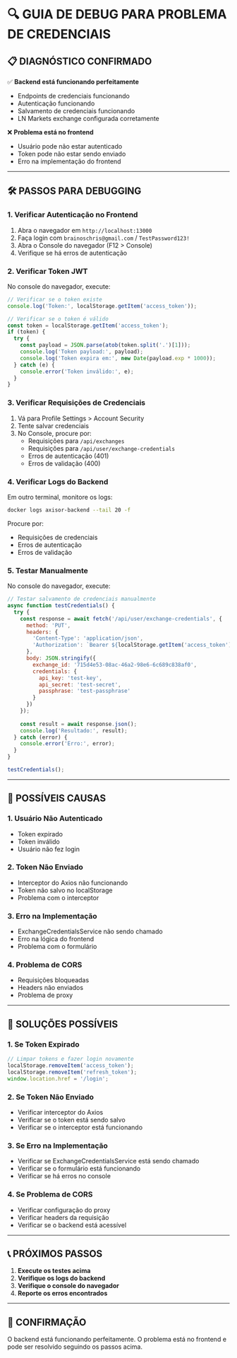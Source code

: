 # 🔍 **GUIA DE DEBUG PARA PROBLEMA DE CREDENCIAIS**

## 📋 **DIAGNÓSTICO CONFIRMADO**

✅ **Backend está funcionando perfeitamente**
- Endpoints de credenciais funcionando
- Autenticação funcionando
- Salvamento de credenciais funcionando
- LN Markets exchange configurada corretamente

❌ **Problema está no frontend**
- Usuário pode não estar autenticado
- Token pode não estar sendo enviado
- Erro na implementação do frontend

---

## 🛠️ **PASSOS PARA DEBUGGING**

### **1. Verificar Autenticação no Frontend**

1. Abra o navegador em `http://localhost:13000`
2. Faça login com `brainoschris@gmail.com` / `TestPassword123!`
3. Abra o Console do navegador (F12 > Console)
4. Verifique se há erros de autenticação

### **2. Verificar Token JWT**

No console do navegador, execute:
```javascript
// Verificar se o token existe
console.log('Token:', localStorage.getItem('access_token'));

// Verificar se o token é válido
const token = localStorage.getItem('access_token');
if (token) {
  try {
    const payload = JSON.parse(atob(token.split('.')[1]));
    console.log('Token payload:', payload);
    console.log('Token expira em:', new Date(payload.exp * 1000));
  } catch (e) {
    console.error('Token inválido:', e);
  }
}
```

### **3. Verificar Requisições de Credenciais**

1. Vá para Profile Settings > Account Security
2. Tente salvar credenciais
3. No Console, procure por:
   - Requisições para `/api/exchanges`
   - Requisições para `/api/user/exchange-credentials`
   - Erros de autenticação (401)
   - Erros de validação (400)

### **4. Verificar Logs do Backend**

Em outro terminal, monitore os logs:
```bash
docker logs axisor-backend --tail 20 -f
```

Procure por:
- Requisições de credenciais
- Erros de autenticação
- Erros de validação

### **5. Testar Manualmente**

No console do navegador, execute:
```javascript
// Testar salvamento de credenciais manualmente
async function testCredentials() {
  try {
    const response = await fetch('/api/user/exchange-credentials', {
      method: 'PUT',
      headers: {
        'Content-Type': 'application/json',
        'Authorization': `Bearer ${localStorage.getItem('access_token')}`
      },
      body: JSON.stringify({
        exchange_id: '715d4e53-08ac-46a2-98e6-6c689c838af0',
        credentials: {
          api_key: 'test-key',
          api_secret: 'test-secret',
          passphrase: 'test-passphrase'
        }
      })
    });
    
    const result = await response.json();
    console.log('Resultado:', result);
  } catch (error) {
    console.error('Erro:', error);
  }
}

testCredentials();
```

---

## 🎯 **POSSÍVEIS CAUSAS**

### **1. Usuário Não Autenticado**
- Token expirado
- Token inválido
- Usuário não fez login

### **2. Token Não Enviado**
- Interceptor do Axios não funcionando
- Token não salvo no localStorage
- Problema com o interceptor

### **3. Erro na Implementação**
- ExchangeCredentialsService não sendo chamado
- Erro na lógica do frontend
- Problema com o formulário

### **4. Problema de CORS**
- Requisições bloqueadas
- Headers não enviados
- Problema de proxy

---

## 🔧 **SOLUÇÕES POSSÍVEIS**

### **1. Se Token Expirado**
```javascript
// Limpar tokens e fazer login novamente
localStorage.removeItem('access_token');
localStorage.removeItem('refresh_token');
window.location.href = '/login';
```

### **2. Se Token Não Enviado**
- Verificar interceptor do Axios
- Verificar se o token está sendo salvo
- Verificar se o interceptor está funcionando

### **3. Se Erro na Implementação**
- Verificar se ExchangeCredentialsService está sendo chamado
- Verificar se o formulário está funcionando
- Verificar se há erros no console

### **4. Se Problema de CORS**
- Verificar configuração do proxy
- Verificar headers da requisição
- Verificar se o backend está acessível

---

## 📞 **PRÓXIMOS PASSOS**

1. **Execute os testes acima**
2. **Verifique os logs do backend**
3. **Verifique o console do navegador**
4. **Reporte os erros encontrados**

---

## 🎉 **CONFIRMAÇÃO**

O backend está funcionando perfeitamente. O problema está no frontend e pode ser resolvido seguindo os passos acima.

